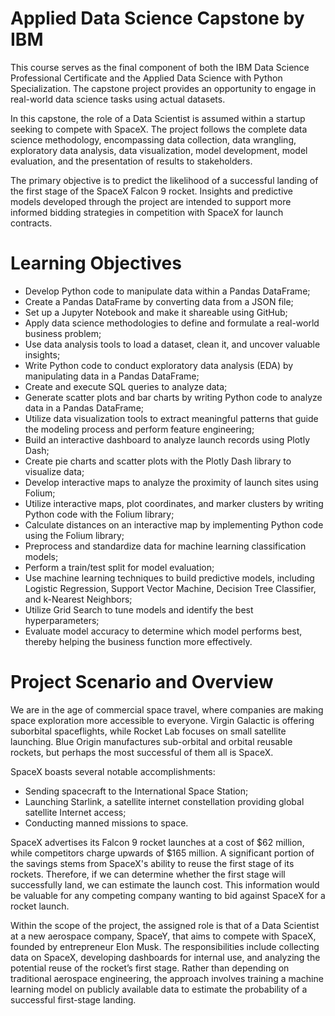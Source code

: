 # Applied Data Science Capstone by IBM

<p>This course serves as the final component of both the IBM Data Science Professional Certificate and the Applied Data Science with Python Specialization. The capstone project provides an opportunity to engage in real-world data science tasks using actual datasets.</p>

<p>In this capstone, the role of a Data Scientist is assumed within a startup seeking to compete with SpaceX. The project follows the complete data science methodology, encompassing data collection, data wrangling, exploratory data analysis, data visualization, model development, model evaluation, and the presentation of results to stakeholders.</p>

<p>The primary objective is to predict the likelihood of a successful landing of the first stage of the SpaceX Falcon 9 rocket. Insights and predictive models developed through the project are intended to support more informed bidding strategies in competition with SpaceX for launch contracts.</p>

# Learning Objectives
- Develop Python code to manipulate data within a Pandas DataFrame;
- Create a Pandas DataFrame by converting data from a JSON file;
- Set up a Jupyter Notebook and make it shareable using GitHub;
- Apply data science methodologies to define and formulate a real-world business problem;
- Use data analysis tools to load a dataset, clean it, and uncover valuable insights;
- Write Python code to conduct exploratory data analysis (EDA) by manipulating data in a Pandas DataFrame;
- Create and execute SQL queries to analyze data;
- Generate scatter plots and bar charts by writing Python code to analyze data in a Pandas DataFrame;
- Utilize data visualization tools to extract meaningful patterns that guide the modeling process and perform feature engineering;
- Build an interactive dashboard to analyze launch records using Plotly Dash;
- Create pie charts and scatter plots with the Plotly Dash library to visualize data;
- Develop interactive maps to analyze the proximity of launch sites using Folium;
- Utilize interactive maps, plot coordinates, and marker clusters by writing Python code with the Folium library;
- Calculate distances on an interactive map by implementing Python code using the Folium library;
- Preprocess and standardize data for machine learning classification models;
- Perform a train/test split for model evaluation;
- Use machine learning techniques to build predictive models, including Logistic Regression, Support Vector Machine, Decision Tree Classifier, and k-Nearest Neighbors;
- Utilize Grid Search to tune models and identify the best hyperparameters;
- Evaluate model accuracy to determine which model performs best, thereby helping the business function more effectively.

# Project Scenario and Overview
<p>We are in the age of commercial space travel, where companies are making space exploration more accessible to everyone. Virgin Galactic is offering suborbital spaceflights, while Rocket Lab focuses on small satellite launching. Blue Origin manufactures sub-orbital and orbital reusable rockets, but perhaps the most successful of them all is SpaceX.</p>

<p>SpaceX boasts several notable accomplishments:</p>

- Sending spacecraft to the International Space Station;
- Launching Starlink, a satellite internet constellation providing global satellite Internet access;
- Conducting manned missions to space.

<p>SpaceX advertises its Falcon 9 rocket launches at a cost of $62 million, while competitors charge upwards of $165 million. A significant portion of the savings stems from SpaceX's ability to reuse the first stage of its rockets. Therefore, if we can determine whether the first stage will successfully land, we can estimate the launch cost. This information would be valuable for any competing company wanting to bid against SpaceX for a rocket launch.</p>

<p>Within the scope of the project, the assigned role is that of a Data Scientist at a new aerospace company, SpaceY, that aims to compete with SpaceX, founded by entrepreneur Elon Musk. The responsibilities include collecting data on SpaceX, developing dashboards for internal use, and analyzing the potential reuse of the rocket’s first stage. Rather than depending on traditional aerospace engineering, the approach involves training a machine learning model on publicly available data to estimate the probability of a successful first-stage landing.</p>
